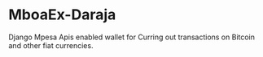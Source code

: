 # MboaEx-Daraja
 Django Mpesa Apis enabled wallet for Curring out transactions on Bitcoin and other fiat currencies.
